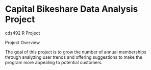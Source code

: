 # Capital Bikeshare Data Analysis Project
cds492 R Project

Project Overview

The goal of this project is to grow the number of annual memberships through analyzing user trends and offering suggestions to make the program more appealing to potential customers.  


